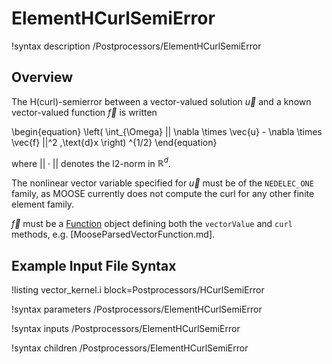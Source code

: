 # ElementHCurlSemiError

!syntax description /Postprocessors/ElementHCurlSemiError

## Overview

The H(curl)-semierror between a vector-valued solution $\vec{u}$ and a known
vector-valued function $\vec{f}$ is written

\begin{equation}
    \left( \int_{\Omega} || \nabla \times \vec{u}  - \nabla \times \vec{f} ||^2 \,\text{d}x \right) ^{1/2}
\end{equation}

where $||\cdot||$ denotes the l2-norm in $\mathbb{R}^d$.

The nonlinear vector variable specified for $\vec{u}$ must be of the
`NEDELEC_ONE` family, as MOOSE currently does not compute the curl for
any other finite element family.

$\vec{f}$ must be a [Function](syntax/Functions/index.md) object defining both
the `vectorValue` and `curl` methods, e.g. [MooseParsedVectorFunction.md].

## Example Input File Syntax

!listing vector_kernel.i block=Postprocessors/HCurlSemiError

!syntax parameters /Postprocessors/ElementHCurlSemiError

!syntax inputs /Postprocessors/ElementHCurlSemiError

!syntax children /Postprocessors/ElementHCurlSemiError